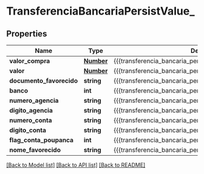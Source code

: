 # TransferenciaBancariaPersistValue_

## Properties
Name | Type | Description | Notes
------------ | ------------- | ------------- | -------------
**valor_compra** | [**Number**](Number.md) | {{{transferencia_bancaria_persist_valor_compra_value}}} | 
**valor** | [**Number**](Number.md) | {{{transferencia_bancaria_persist_valor_value}}} | 
**documento_favorecido** | **string** | {{{transferencia_bancaria_persist_documento_favorecido_value}}} | 
**banco** | **int** | {{{transferencia_bancaria_persist_banco_value}}} | 
**numero_agencia** | **string** | {{{transferencia_bancaria_persist_numero_agencia_value}}} | 
**digito_agencia** | **string** | {{{transferencia_bancaria_persist_digito_agencia_value}}} | [optional] 
**numero_conta** | **string** | {{{transferencia_bancaria_persist_numero_conta_value}}} | 
**digito_conta** | **string** | {{{transferencia_bancaria_persist_digito_conta_value}}} | [optional] 
**flag_conta_poupanca** | **int** | {{{transferencia_bancaria_persist_flag_conta_poupanca_value}}} | 
**nome_favorecido** | **string** | {{{transferencia_bancaria_persist_nome_favorecido_value}}} | 

[[Back to Model list]](../README.md#documentation-for-models) [[Back to API list]](../README.md#documentation-for-api-endpoints) [[Back to README]](../README.md)



